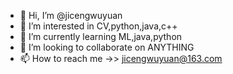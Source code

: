 - 👋 Hi, I’m @jicengwuyuan
- 👀 I’m interested in CV,python,java,c++
- 🌱 I’m currently learning ML,java,python
- 💞️ I’m looking to collaborate on ANYTHING
- 📫 How to reach me ->> jicengwuyuan@163.com

<!---
jicengwuyuan/jicengwuyuan is a ✨ special ✨ repository because its `README.md` (this file) appears on your GitHub profile.
You can click the Preview link to take a look at your changes.
--->
